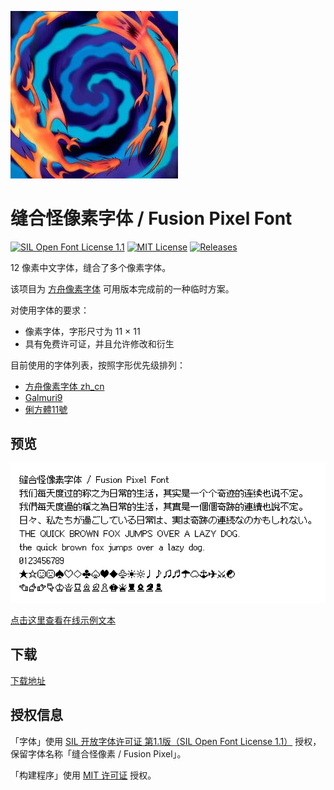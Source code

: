 ![banner](docs/logo.jpg)

# 缝合怪像素字体 / Fusion Pixel Font

[![SIL Open Font License 1.1](https://img.shields.io/badge/license-OFL--1.1-orange)](https://scripts.sil.org/OFL)
[![MIT License](https://img.shields.io/badge/license-MIT-green)](https://opensource.org/licenses/MIT)
[![Releases](https://img.shields.io/github/v/release/TakWolf/fusion-pixel-font)](https://github.com/TakWolf/fusion-pixel-font/releases)

12 像素中文字体，缝合了多个像素字体。

该项目为 [方舟像素字体](https://github.com/TakWolf/ark-pixel-font) 可用版本完成前的一种临时方案。

对使用字体的要求：

- 像素字体，字形尺寸为 11 × 11
- 具有免费许可证，并且允许修改和衍生

目前使用的字体列表，按照字形优先级排列：

- [方舟像素字体 zh_cn](https://github.com/TakWolf/ark-pixel-font)
- [Galmuri9](https://github.com/quiple/galmuri)
- [俐方體11號](https://github.com/ACh-K/Cubic-11)

## 预览

![preview.png](docs/preview.png)

[点击这里查看在线示例文本](https://fusion-pixel-font.takwolf.com)

## 下载

[下载地址](https://github.com/TakWolf/fusion-pixel-font/releases)

## 授权信息

「字体」使用 [SIL 开放字体许可证 第1.1版（SIL Open Font License 1.1）](LICENSE-OFL) 授权，保留字体名称「缝合怪像素 / Fusion Pixel」。

「构建程序」使用 [MIT 许可证](LICENSE-MIT) 授权。
